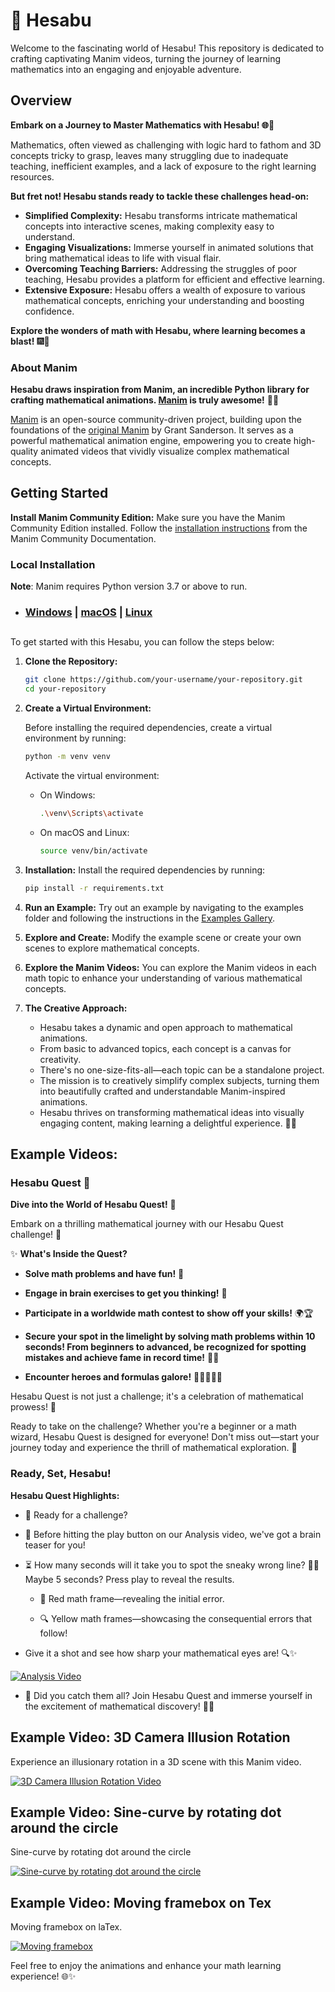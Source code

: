 # 🚀 Hesabu

Welcome to the fascinating world of Hesabu! This repository is dedicated to crafting captivating Manim videos, turning the journey of learning mathematics into an engaging and enjoyable adventure.

## Overview

**Embark on a Journey to Master Mathematics with Hesabu! 🌐🔢**

Mathematics, often viewed as challenging with logic hard to fathom and 3D concepts tricky to grasp, leaves many struggling due to inadequate teaching, inefficient examples, and a lack of exposure to the right learning resources.

**But fret not! Hesabu stands ready to tackle these challenges head-on:**
- **Simplified Complexity:** Hesabu transforms intricate mathematical concepts into interactive scenes, making complexity easy to understand.
- **Engaging Visualizations:** Immerse yourself in animated solutions that bring mathematical ideas to life with visual flair.
- **Overcoming Teaching Barriers:** Addressing the struggles of poor teaching, Hesabu provides a platform for efficient and effective learning.
- **Extensive Exposure:** Hesabu offers a wealth of exposure to various mathematical concepts, enriching your understanding and boosting confidence.

**Explore the wonders of math with Hesabu, where learning becomes a blast!** 🎆🧮

### About Manim

**Hesabu draws inspiration from Manim, an incredible Python library for crafting mathematical animations. [Manim](https://www.manim.community/) is truly awesome!** 🐍🧮

[Manim](https://github.com/ManimCommunity/manim) is an open-source community-driven project, building upon the foundations of the [original Manim](https://github.com/3b1b/manim) by Grant Sanderson. It serves as a powerful mathematical animation engine, empowering you to create high-quality animated videos that vividly visualize complex mathematical concepts.


## Getting Started

**Install Manim Community Edition:**
   Make sure you have the Manim Community Edition installed. Follow the [installation instructions](https://docs.manim.community/en/stable/installation.html) from the Manim Community Documentation.


### Local Installation


**Note**: Manim requires Python version 3.7 or above to run.

- ### [Windows](https://docs.manim.community/en/stable/installation/windows.html) | [macOS](https://docs.manim.community/en/stable/installation/macos.html) | [Linux](https://docs.manim.community/en/stable/installation/linux.html)


## 

To get started with this Hesabu, you can follow the steps below:

1. **Clone the Repository:**
   ```bash
   git clone https://github.com/your-username/your-repository.git
   cd your-repository
   ```

2. **Create a Virtual Environment:** 

   Before installing the required dependencies, create a virtual environment by running:
   ```bash
   python -m venv venv
   ```

   Activate the virtual environment:
   - On Windows:
     ```bash
     .\venv\Scripts\activate
     ```
   - On macOS and Linux:
     ```bash
     source venv/bin/activate
     ```

3. **Installation:** Install the required dependencies by running:
   ```bash
   pip install -r requirements.txt
   ```

4. **Run an Example:** Try out an example by navigating to the examples folder and following the instructions in the [Examples Gallery](hesabu/examples_gallery/README.md).

5. **Explore and Create:** Modify the example scene or create your own scenes to explore mathematical concepts.

6. **Explore the Manim Videos:**
   You can explore the Manim videos in each math topic to enhance your understanding of various mathematical concepts.

7. **The Creative Approach:**
   - Hesabu takes a dynamic and open approach to mathematical animations.
   - From basic to advanced topics, each concept is a canvas for creativity.
   - There's no one-size-fits-all—each topic can be a standalone project.
   - The mission is to creatively simplify complex subjects, turning them into beautifully crafted and understandable Manim-inspired animations.
   - Hesabu thrives on transforming mathematical ideas into visually engaging content, making learning a delightful experience. 🎨💡


## Example Videos:

### Hesabu Quest 🧮

**Dive into the World of Hesabu Quest!** 🍳

Embark on a thrilling mathematical journey with our Hesabu Quest challenge! 🚀

✨ **What's Inside the Quest?**

- **Solve math problems and have fun!** 🥳
  
- **Engage in brain exercises to get you thinking!** 🧠
  
- **Participate in a worldwide math contest to show off your skills!** 🌍🏆

- **Secure your spot in the limelight by solving math problems within 10 seconds! From beginners to advanced, be recognized for spotting mistakes and achieve fame in record time!** 🏅💡
  
- **Encounter heroes and formulas galore!** 🦸‍♂️🦹‍♀️🧮

Hesabu Quest is not just a challenge; it's a celebration of mathematical prowess! 🎉

Ready to take on the challenge? Whether you're a beginner or a math wizard, Hesabu Quest is designed for everyone! Don't miss out—start your journey today and experience the thrill of mathematical exploration. 🌟

### Ready, Set, Hesabu!

**Hesabu Quest Highlights:**

- 🚀 Ready for a challenge?

- 🧠 Before hitting the play button on our Analysis video, we've got a brain teaser for you!

- ⏳ How many seconds will it take you to spot the sneaky wrong line? 🕵️‍♂️ Maybe 5 seconds? Press play to reveal the results.

  - 🚨 Red math frame—revealing the initial error.
  
  - 🔍 Yellow math frames—showcasing the consequential errors that follow!

- Give it a shot and see how sharp your mathematical eyes are! 🔍✨

[![Analysis Video](images/hesabu.png)](hesabu/showcase_analysis//media/videos/1080p60/Hesabu.mp4)

- 🎉 Did you catch them all? Join Hesabu Quest and immerse yourself in the excitement of mathematical discovery! 🧮💫

## Example Video: 3D Camera Illusion Rotation

Experience an illusionary rotation in a 3D scene with this Manim video.

[![3D Camera Illusion Rotation Video](images/three_d.png)](/hesabu/examples_gallery/three_d/media/videos/three_d_rotation/480p15//ThreeDCameraIllusionRotation.gif)

## Example Video: Sine-curve by rotating dot around the circle


Sine-curve by rotating dot around the circle

[![Sine-curve by rotating dot around the circle](images/sine_curve.png)](/hesabu/examples_gallery/sine_curve/media/videos/sine_surve_animation/480p15/SineCurveUnitCircle.gif)

## Example Video: Moving framebox on Tex

Moving framebox on laTex.

[![Moving framebox](images/moving_frame.png)](/hesabu/examples_gallery/moving_frame//media/videos/moving_frame_box/480p15/moving_frame.gif)

Feel free to enjoy the animations and enhance your math learning experience! 🌐✨

